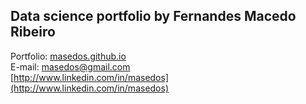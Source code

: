 ## Data science portfolio by Fernandes Macedo Ribeiro
Portfolio: [masedos.github.io](http://masedos.github.io) <br>
E-mail: masedos@gmail.com <br>
[http://www.linkedin.com/in/masedos](http://www.linkedin.com/in/masedos)

